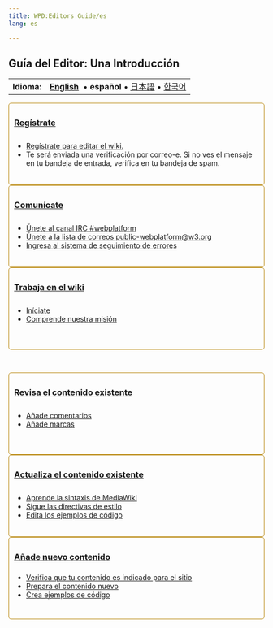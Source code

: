 ```yaml
---
title: WPD:Editors Guide/es
lang: es

---
```

<h2><span class="mw-headline" id="Gu.C3.ADa_del_Editor:_Una_Introducci.C3.B3n">Guía del Editor: Una Introducción</span></h2>
<table class="nmbox languages" style="">
<tr>
<th class="mbox-image" style=""> <b>Idioma:</b></th>
<td class="mbox-text"><b><a href="/wiki/WPD:Editors_Guide" title="WPD:Editors Guide" class="mw-redirect">English</a></b> &#160;&#8226;&#32;<span lang="es"><strong class="selflink">español</strong></span>&#160;&#8226;&#32;<span lang="ja"><a href="/wiki/WPD:Editors_Guide/ja" title="WPD:Editors Guide/ja">日本語</a></span>&#160;&#8226;&#32;<span lang="ko"><a href="/wiki/WPD:Editors_Guide/ko" title="WPD:Editors Guide/ko">한국어</a></span></td>
</tr></table>
<div class="topic-container">
  <div class="long-topic">
      <div class="place-holder"></div>
      <div class="inner" style="border:1px solid #b8860b; padding:5px 5px 5px 10px; border-radius:5px; min-height:150px">
        <h3 style="min-height:30px"><span class="mw-headline" id="Reg.C3.ADstrate"><a rel="nofollow" class="external text" href="http://docs.webplatform.org/w/index.php?title=Special:UserLogin&amp;returnto=WPD:Editors+Guide">Regístrate</a></span></h3>
        <ul>
            <li><a rel="nofollow" class="external text" href="http://docs.webplatform.org/w/index.php?title=Special:UserLogin&amp;returnto=WPD:Editors+Guide">Regístrate para editar el wiki.</a></li>
            <li>Te será enviada una verificación por correo-e. Si no ves el mensaje en tu bandeja de entrada, verifica en tu bandeja de spam.</li>
        </ul>
     </div>
  </div>
 <div class="long-topic"> 
     <div class="place-holder"></div>
    <div class="inner" style="border:1px solid #b8860b; padding:5px 5px 5px 10px; border-radius:5px; min-height:150px">
        <h3 style="min-height:30px"><span class="mw-headline" id="Comun.C3.ADcate"><a href="/wiki/WPD:Editors_Guide/step_2_communicate_with_the_online_community" title="WPD:Editors Guide/step 2 communicate with the online community"> Comunícate</a></span></h3>
            <ul>
            <li><a href="/wiki/WPD:Editors_Guide/step_2_communicate_with_the_online_community#Join_the_conversation_on_the_IRC_channel" title="WPD:Editors Guide/step 2 communicate with the online community">Únete al canal IRC  #webplatform</a></li>
            <li><a href="/wiki/WPD:Editors_Guide/step_2_communicate_with_the_online_community#Join_the_public-webplatform.40w3.org_mailing_list" title="WPD:Editors Guide/step 2 communicate with the online community">Únete a la lista de correos public-webplatform@w3.org</a></li>
            <li><a href="/wiki/WPD:Editors_Guide/step_2_communicate_with_the_online_community#Access_the_bug-tracking_system" title="WPD:Editors Guide/step 2 communicate with the online community">Ingresa al sistema de seguimiento de errores</a></li>
        </ul>
     </div>
  </div>
 <div class="long-topic"> 
     <div class="place-holder"></div>
    <div class="inner" style="border:1px solid #b8860b; padding:5px 5px 5px 10px; border-radius:5px; min-height:150px">
        <h3 style="min-height:30px"><span class="mw-headline" id="Trabaja_en_el_wiki"><a href="/wiki/WPD:Editors_Guide/step_3_become_familiar_with_the_wiki" title="WPD:Editors Guide/step 3 become familiar with the wiki">Trabaja en el wiki</a></span></h3>
            <ul>
            <li><a href="/wiki/WPD:Editors_Guide/step_3_become_familiar_with_the_wiki#If_you_can.27t_wait.2C_start_contributing_right_away" title="WPD:Editors Guide/step 3 become familiar with the wiki">Iníciate</a></li>
            <li><a href="/wiki/WPD:Editors_Guide/step_3_become_familiar_with_the_wiki#Understand_the_WebPlatform_project.27s_mission_and_policies" title="WPD:Editors Guide/step 3 become familiar with the wiki">Comprende nuestra misión</a></li>
        </ul>
     </div>
  </div>
<p><br />
</p>
 <div class="long-topic"> 
     <div class="place-holder"></div>
    <div class="inner" style="border:1px solid #b8860b; padding:5px 5px 5px 10px; border-radius:5px; min-height:150px">
        <h3 style="min-height:30px"><span class="mw-headline" id="Revisa_el_contenido_existente"><a href="/wiki/WPD:Editors_Guide/step_4_review_existing_content" title="WPD:Editors Guide/step 4 review existing content">Revisa el contenido existente</a></span></h3>
            <ul>
            <li><a href="/wiki/WPD:Editors_Guide/step_4_review_existing_content#IAdd_comments_to_sections" title="WPD:Editors Guide/step 4 review existing content">Añade comentarios</a></li>
            <li><a href="/wiki/WPD:Editors_Guide/step_4_review_existing_content#How_to_add_a_flag" title="WPD:Editors Guide/step 4 review existing content">Añade marcas</a></li>
        </ul>
     </div>
  </div>
 <div class="long-topic"> 
     <div class="place-holder"></div>
    <div class="inner" style="border:1px solid #b8860b; padding:5px 5px 5px 10px; border-radius:5px; min-height:150px">
        <h3 style="min-height:30px"><span class="mw-headline" id="Actualiza_el_contenido_existente"><a href="/wiki/WPD:Editors_Guide/step_5_update_existing_content" title="WPD:Editors Guide/step 5 update existing content">Actualiza el contenido existente</a></span></h3>
            <ul>
            <li><a href="/wiki/WPD:Editors_Guide/step_5_update_existing_content#Become_familiar_with_MediaWiki_syntax_conventions" title="WPD:Editors Guide/step 5 update existing content">Aprende la sintaxis de MediaWiki</a></li>
            <li><a href="/wiki/WPD:Editors_Guide/step_5_update_existing_content#Follow_the_WebPlatform_style_guide" title="WPD:Editors Guide/step 5 update existing content">Sigue las directivas de estilo</a></li>
            <li><a href="/wiki/WPD:Manual_Of_Style/Sample_best_practices" title="WPD:Manual Of Style/Sample best practices" class="mw-redirect">Edita los ejemplos de código</a></li>
        </ul>
     </div>
  </div>
 <div class="long-topic"> 
     <div class="place-holder"></div>
    <div class="inner" style="border:1px solid #b8860b; padding:5px 5px 5px 10px; border-radius:5px; min-height:150px">
        <h3 style="min-height:25px"><span class="mw-headline" id="A.C3.B1ade_nuevo_contenido"><a href="/wiki/WPD:Editors_Guide/step_6_author_or_upload_new_content" title="WPD:Editors Guide/step 6 author or upload new content">Añade nuevo contenido</a></span></h3>
            <ul>
            <li><a href="/wiki/WPD:Editors_Guide/step_6_author_or_upload_new_content#Determine_if_your_content_is_appropriate_to_add_to_this_wiki" title="WPD:Editors Guide/step 6 author or upload new content">Verifica que tu contenido es indicado para el sitio</a></li>
            <li><a href="/wiki/WPD:Editors_Guide/step_6_author_or_upload_new_content#Author_new_content_using_the_correct_site_formatting_and_standards" title="WPD:Editors Guide/step 6 author or upload new content">Prepara el contenido nuevo</a></li>
            <li><a href="/wiki/WPD:Manual_Of_Style/Sample_best_practices" title="WPD:Manual Of Style/Sample best practices" class="mw-redirect">Crea ejemplos de código</a></li>
        </ul>
     </div>
  </div>
<div class="clearfixboth"></div>
</div>
<dl><dd>&#160;</dd></dl>

<!-- 
NewPP limit report
CPU time usage: 0.197 seconds
Real time usage: 0.235 seconds
Preprocessor visited node count: 1097/1000000
Preprocessor generated node count: 3328/1000000
Post‐expand include size: 3909/2097152 bytes
Template argument size: 457/2097152 bytes
Highest expansion depth: 8/40
Expensive parser function count: 59/100
-->

<!-- 
Transclusion expansion time report (%,ms,calls,template)
100.00%  196.034      1 - -total
100.00%  196.034      1 - Template:Languages
 97.00%  190.158      1 - Template:nmbox
 80.51%  157.835     60 - Template:Languages/Lang
  5.00%    9.804      1 - Template:Languages/Title
-->

<!-- Saved in parser cache with key wpwiki:pcache:idhash:9298-0!*!0!!*!*!*!esi=1 and timestamp 20150731110950 and revision id 34663
 -->
